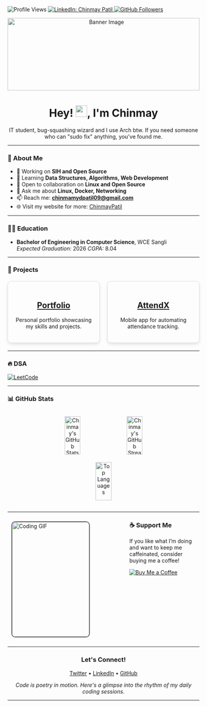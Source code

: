 ![Profile Views](https://komarev.com/ghpvc/?username=ChinmayOnGithub&color=brightgreen)
<a href="https://www.linkedin.com/in/chinmaypatil462/" target="_blank">
<img src="https://img.shields.io/badge/-Chinmay%20Patil-blue?style=flat-square&logo=Linkedin&logoColor=white" alt="LinkedIn: Chinmay Patil">
</a>
<a href="https://github.com/ChinmayOnGithub" target="_blank">
<img src="https://img.shields.io/github/followers/ChinmayOnGithub?label=follow&style=social" alt="GitHub Followers">
</a> 

<!-- ![Country](https://img.shields.io/badge/Country-India-success) -->
<!-- ![Languages](https://img.shields.io/badge/Languages-English%20%26%20Marathi-brightgreen) -->

<!-- Image Banner -->
<p align="center">
  <img src="https://github.com/user-attachments/assets/29302541-a6b2-4c4b-bfb1-95ef0caf8c3e" alt="Banner Image" style="width: 100%; height: 190px; object-fit: cover;">
</p>

<!-- Intro -->
<h1 align="center">Hey! <img src="https://media.giphy.com/media/hvRJCLFzcasrR4ia7z/giphy.gif" width="30px"/>, I'm Chinmay</h1>
<p align="center">
    IT student, bug-squashing wizard and I use Arch btw. If you need someone who can "sudo fix" anything, you've found me.
</p>

---

### 🚀 About Me

- 🔭 Working on **SIH and Open Source**
- 🌱 Learning **Data Structures, Algorithms, Web Development**
- 👯 Open to collaboration on **Linux and Open Source**
- 💬 Ask me about **Linux, Docker, Networking**
- 📫 Reach me: **chinmamydpatil09@gmail.com**
- 🌐 Visit my website for more: [ChinmayPatil](https://chinmayongithub.github.io/Portfolio/)
<!-- - 😄 Pronouns: **He/Him** -->

---

### 🧑‍🎓 Education

- **Bachelor of Engineering in Computer Science**, WCE Sangli  
  _Expected Graduation:_ 2026
  _CGPA:_ 8.04

<!-- - **High School**, SBB Karad  
  _Graduated:_ 2020  
  _Achievements:_ Survived calculus and learned how to code without breaking the computer. -->

---

### 🌟 Projects

<div align="center">
  <div style="display: flex; justify-content: space-around; flex-wrap: nowrap; gap: 20px; margin: 20px 0;">
    <div style="border: 1px solid #ddd; border-radius: 10px; padding: 20px; box-shadow: 0 4px 8px rgba(0,0,0,0.1); width: 45%;">
      <h2 style="color: #007acc; font-size: 1.5em;"><a href="https://github.com/ChinmayOnGithub/Portfolio">Portfolio</a></h2>
      <p>Personal portfolio showcasing my skills and projects.</p>
    </div>
    <div style="border: 1px solid #ddd; border-radius: 10px; padding: 20px; box-shadow: 0 4px 8px rgba(0,0,0,0.1); width: 45%;">
      <h2 style="color: #007acc; font-size: 1.5em;"><a href="https://github.com/ChinmayOnGithub/AttendX">AttendX</a></h2>
      <p>Mobile app for automating attendance tracking.</p>
    </div>
  </div>
</div>

<!-- _Spoiler alert_: These projects were all made with lots of love, sweat, and a few (read: many) late-night debugging sessions. -->

---

### 🔥 DSA

[![LeetCode](https://img.shields.io/badge/LeetCode-000000?style=for-the-badge&logo=LeetCode&logoColor=#d16c06)](https://www.example.com)

---


### 📊 GitHub Stats

<div align="center" style="margin: 0px;">
  <div align="center" style="margin: 20px;">
    <img src="https://github-readme-stats.vercel.app/api?username=ChinmayOnGithub&include_all_commits=true&count_private=true&show_icons=true&title_color=7A7ADB&icon_color=2234AE&text_color=D3D3D3&bg_color=0,000000,130F40" alt="Chinmay's GitHub Stats" style="width: 30%; height: 100px; margin: 10px;">
    <img src="https://github-readme-streak-stats.herokuapp.com/?user=ChinmayOnGithub&theme=radical" alt="Chinmay's GitHub Streak" style="width: 30%; height: 100px; margin: 10px;">
    <img src="https://github-readme-stats.vercel.app/api/top-langs/?username=ChinmayOnGithub&langs_count=9&layout=compact&title_color=7A7ADB&icon_color=2234AE&text_color=D3D3D3&bg_color=0,000000,130F40" alt="Top Languages" style="width: 30%; height: 100px; margin: 10px;">
  </div>

  ---


  <!-- GIF -->
  <p align="left" style="margin: 10px; width: 40%; float: left;">
    <img src="https://media.giphy.com/media/13HgwGsXF0aiGY/giphy.gif" alt="Coding GIF" style="width: 300px; height: auto; border-radius: 10px; border: 2px solid #5c5c5c; margin: 0px;">
  </p>

  <div style="margin-left: 320px; text-align: left;">
    <h3>☕ Support Me</h3>
    <p>If you like what I’m doing and want to keep me caffeinated, consider buying me a coffee!</p>
    <p>
      <a href="https://www.buymeacoffee.com/ChinmayOnGithub">
        <img src="https://img.shields.io/badge/Buy%20Me%20a%20Coffee-%23FFDD00.svg?style=flat-square&logo=buy-me-a-coffee&logoColor=black" alt="Buy Me a Coffee">
      </a>
    </p>
  </div>

  <div style="clear: both;"></div>

  ---

<h3 align="center">Let's Connect!</h3>

<p align="center">
  <a href="https://twitter.com/ChinmayOnWeb" target="_blank">Twitter</a> • 
  <a href="https://www.linkedin.com/in/chinmaypatil462/" target="_blank">LinkedIn</a> • 
  <a href="https://github.com/ChinmayOnGithub" target="_blank">GitHub</a>
</p>


<p align="center"><em>Code is poetry in motion. Here's a glimpse into the rhythm of my daily coding sessions.</em></p>

---



<!-- ### 🛠️ Skills & Tools
<p align="center">
  <img src="https://img.shields.io/badge/C-00599C?style=for-the-badge&logo=c&logoColor=white" alt="C" />
  <img src="https://img.shields.io/badge/C++-00599C?style=for-the-badge&logo=c%2B%2B&logoColor=white" alt="C++" />
  <img src="https://img.shields.io/badge/JavaScript-F7DF1E?style=for-the-badge&logo=javascript&logoColor=black" alt="JavaScript" />
  <img src="https://img.shields.io/badge/HTML5-E34F26?style=for-the-badge&logo=html5&logoColor=white" alt="HTML5" />
  <img src="https://img.shields.io/badge/CSS3-1572B6?style=for-the-badge&logo=css3&logoColor=white" alt="CSS3" />
  <img src="https://img.shields.io/badge/React-61DAFB?style=for-the-badge&logo=react&logoColor=black" alt="React" />
  <img src="https://img.shields.io/badge/Node.js-339933?style=for-the-badge&logo=node.js&logoColor=white" alt="Node.js" />
  <img src="https://img.shields.io/badge/MySQL-4479A1?style=for-the-badge&logo=mysql&logoColor=white" alt="MySQL" />
  <img src="https://img.shields.io/badge/Arch_Linux-1793D1?style=for-the-badge&logo=arch-linux&logoColor=ffffff" alt="Arch Linux" />
  <img src="https://img.shields.io/badge/KDE-1D99F3?style=for-the-badge&logo=kde&logoColor=white" alt="KDE" />
  <img src="https://img.shields.io/badge/VS%20Code-007ACC?style=for-the-badge&logo=visual-studio-code&logoColor=white" alt="VS Code" />
  <img src="https://img.shields.io/badge/Git-F05032?style=for-the-badge&logo=git&logoColor=white" alt="Git" />
  <img src="https://img.shields.io/badge/GitHub-181717?style=for-the-badge&logo=github&logoColor=white" alt="GitHub" />
</p>

--- -->


  <!-- BLOG-POST-LIST:START -->
  <!-- - [Your first blog post](https://example.com) -->
  <!-- BLOG-POST-LIST:END -->



<!--
### 🏆 Awards & Achievements
- 🥇
- 🌟
- 🚀  -->

<!-- --- -->